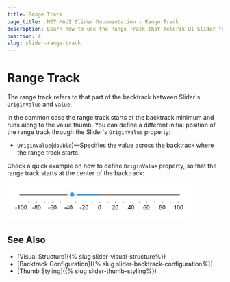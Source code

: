 ```yaml
---
title: Range Track
page_title: .NET MAUI Slider Documentation - Range Track
description: Learn how to use the Range Track that Telerik UI Slider for .NET MAUI control provides.
position: 4
slug: slider-range-track
---
```


# Range Track

The range track refers to that part of the backtrack between Slider's `OriginValue` and `Value`.

In the common case the range track starts at the backtrack minimum and runs along to the value thumb. You can define a different initial position of the range track through the Slider's `OriginValue` property:

* `OriginValue`(`double`)&mdash;Specifies the value across the backtrack where the range track starts.

Check a quick example on how to define `OriginValue` property, so that the range track starts at the center of the backtrack:

<snippet id='slider-range-track-xaml' />

![Telerik Slider for .NET MAUI Range Track](images/slider-range-track.png)

## See Also

- [Visual Structure]({% slug slider-visual-structure%})
- [Backtrack Configuration]({% slug slider-backtrack-configuration%})
- [Thumb Styling]({% slug slider-thumb-styling%})